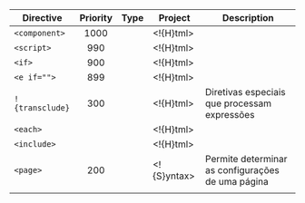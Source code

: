 


| Directive       | Priority |   Type   | Project     | Description                                       |
|-----------------|:--------:|:--------:|-------------|---------------------------------------------------|
| `<component>`   |   1000   |          | <!{H}tml>   |                                                   |
| `<script> `     |   990    |          | <!{H}tml>   |                                                   |
| `<if>`          |   900    |          | <!{H}tml>   |                                                   |
| `<e if=""> `    |   899    |          | <!{H}tml>   |                                                   |
| `!{transclude}` |   300    |          | <!{H}tml>   | Diretivas especiais que processam expressões      |
| `<each>`        |          |          | <!{H}tml>   |                                                   |
| `<include>`     |          |          | <!{H}tml>   |                                                   |
| `<page>`        |   200    |          | <!{S}yntax> | Permite determinar as configurações de uma página |
|                 |          |          |             |                                                   |
